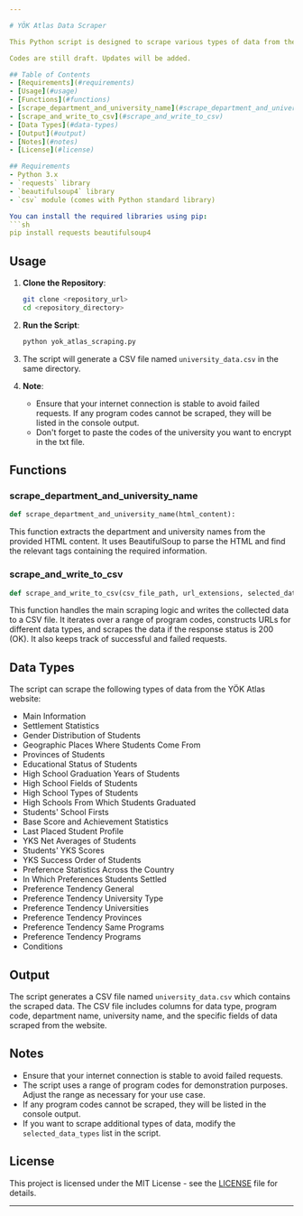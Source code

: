 ```yaml
---

# YÖK Atlas Data Scraper

This Python script is designed to scrape various types of data from the YÖK Atlas website and save the collected data into a CSV file.

Codes are still draft. Updates will be added.

## Table of Contents
- [Requirements](#requirements)
- [Usage](#usage)
- [Functions](#functions)
- [scrape_department_and_university_name](#scrape_department_and_university_name)
- [scrape_and_write_to_csv](#scrape_and_write_to_csv)
- [Data Types](#data-types)
- [Output](#output)
- [Notes](#notes)
- [License](#license)

## Requirements
- Python 3.x
- `requests` library
- `beautifulsoup4` library
- `csv` module (comes with Python standard library)

You can install the required libraries using pip:
```sh
pip install requests beautifulsoup4
```

## Usage

1. **Clone the Repository**:
    ```sh
    git clone <repository_url>
    cd <repository_directory>
    ```

2. **Run the Script**:
    ```sh
    python yok_atlas_scraping.py
    ```

3. The script will generate a CSV file named `university_data.csv` in the same directory.

4. **Note**:
   - Ensure that your internet connection is stable to avoid failed requests. If any program codes cannot be scraped, they will be listed in the console output.
   - Don't forget to paste the codes of the university you want to encrypt in the txt file.

## Functions

### scrape_department_and_university_name

```python
def scrape_department_and_university_name(html_content):
```

This function extracts the department and university names from the provided HTML content. It uses BeautifulSoup to parse the HTML and find the relevant tags containing the required information.

### scrape_and_write_to_csv

```python
def scrape_and_write_to_csv(csv_file_path, url_extensions, selected_data_types):
```

This function handles the main scraping logic and writes the collected data to a CSV file. It iterates over a range of program codes, constructs URLs for different data types, and scrapes the data if the response status is 200 (OK). It also keeps track of successful and failed requests.

## Data Types

The script can scrape the following types of data from the YÖK Atlas website:

- Main Information
- Settlement Statistics
- Gender Distribution of Students
- Geographic Places Where Students Come From
- Provinces of Students
- Educational Status of Students
- High School Graduation Years of Students
- High School Fields of Students
- High School Types of Students
- High Schools From Which Students Graduated
- Students' School Firsts
- Base Score and Achievement Statistics
- Last Placed Student Profile
- YKS Net Averages of Students
- Students' YKS Scores
- YKS Success Order of Students
- Preference Statistics Across the Country
- In Which Preferences Students Settled
- Preference Tendency General
- Preference Tendency University Type
- Preference Tendency Universities
- Preference Tendency Provinces
- Preference Tendency Same Programs
- Preference Tendency Programs
- Conditions

## Output

The script generates a CSV file named `university_data.csv` which contains the scraped data. The CSV file includes columns for data type, program code, department name, university name, and the specific fields of data scraped from the website.

## Notes

- Ensure that your internet connection is stable to avoid failed requests.
- The script uses a range of program codes for demonstration purposes. Adjust the range as necessary for your use case.
- If any program codes cannot be scraped, they will be listed in the console output.
- If you want to scrape additional types of data, modify the `selected_data_types` list in the script.

## License

This project is licensed under the MIT License - see the [LICENSE](LICENSE) file for details.

---
```


